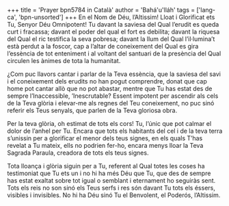 +++
title = 'Prayer bpn5784 in Català'
author = 'Bahá'u'lláh'
tags = ['lang-ca', 'bpn-unsorted']
+++
En el Nom de Déu, l’Altissim! Lloat i Glorificat ets Tu, Senyor Déu Omnipotent! Tu davant la saviesa del Qual l’erudit es queda curt i fracassa; davant el poder del qual el fort es debilita; davant la riquesa del Qual el ric testifica la seva pobresa; davant la llum del Qual l’il·lumina’t està perdut a la foscor, cap a l’altar de coneixement del Qual es gira l’essència de tot enteniment i al voltant del santuari de la presència del Qual circulen les ànimes de tota la humanitat.

¿Com puc llavors cantar i parlar de la Teva essència, que la saviesa del savi i el coneixement dels erudits no han pogut comprendre, donat que cap home pot cantar allò que no pot abastar, mentre que Tu has estat des de sempre l’Inaccessible, ’Inescrutable? Essent impotent per ascendir als cels de la Teva glòria i elevar-me als regnes del Teu coneixement, no puc sinó referir els Teus senyals, que parlen de la Teva gloriosa obra.

Per la teva glòria, oh estimat de tots els cors! Tu, l’únic que pot calmar el dolor de l’anhel per Tu. Encara que tots els habitants del cel i de la teva terra s’unissin per a glorificar el menor dels teus signes, en els quals T’has revelat a Tu mateix, ells no podrien fer-ho, encara menys lloar la Teva Sagrada Paraula, creadora de tots els teus signes.

Tota lloança i glòria siguin per a Tu, referent al Qual totes les coses ha testimoniat que Tu ets un i no hi ha més Déu que Tu, que des de sempre has estat  exaltat sobre tot igual o semblant i eternament ho seguiràs sent. Tots els reis no son sinó els Teus serfs i res són davant Tu tots els éssers, visibles i invisibles. No hi ha Déu sinó Tu el Benvolent, el Poderós, l’Altissim.
